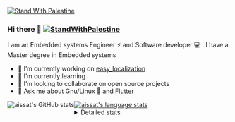 [![Stand With Palestine](https://raw.githubusercontent.com/TheBSD/StandWithPalestine/main/banner-no-action.svg)](https://thebsd.github.io/StandWithPalestine)
### Hi there 👋   [![StandWithPalestine](https://raw.githubusercontent.com/TheBSD/StandWithPalestine/main/badges/StandWithPalestine.svg)](https://github.com/TheBSD/StandWithPalestine/blob/main/docs/README.md)

I am an Embedded systems Engineer ⚡️ and Software developer 💻 . I have a Master degree in Embedded systems
- 🔭 I’m currently working on [easy_localization](https://pub.dev/packages/easy_localization)
- 🌱 I’m currently learning 
- 👯 I’m looking to collaborate on open source projects
- 💬 Ask me about  Gnu/Linux 🐧 and [Flutter](https://flutter.dev) 

<a href="https://profile-summary-for-github.com/user/aissat">
  <img align="left" height="170px" src="https://github-readme-stats.vercel.app/api?username=aissat&show_icons=true&line_height=27&count_private=true&include_all_commits=true" alt="aissat's GitHub stats"/>
  <img src="https://github-readme-stats.vercel.app/api/top-langs/?username=aissat&hide_langs_below=5&layout=compact" alt="aissat's language stats"/>
</a>

<details>
<summary>Detailed stats</summary>
 

### 🧐 Waka Stats

<!--START_SECTION:waka-->
![Code Time](http://img.shields.io/badge/Code%20Time-6%2C124%20hrs%2041%20mins-blue)

![Profile Views](http://img.shields.io/badge/Profile%20Views-2-blue)

![Lines of code](https://img.shields.io/badge/From%20Hello%20World%20I%27ve%20Written-2.1%20million%20lines%20of%20code-blue)

**🐱 My GitHub Data** 

> 📦 121.5 kB Used in GitHub's Storage 
 > 
> 🏆 191 Contributions in the Year 2024
 > 
> 💼 Opted to Hire
 > 
> 📜 169 Public Repositories 
 > 
> 🔑 27 Private Repositories 
 > 
**I'm a Night 🦉** 

```text
🌞 Morning                593 commits         ██░░░░░░░░░░░░░░░░░░░░░░░   08.15 % 
🌆 Daytime                1203 commits        ████░░░░░░░░░░░░░░░░░░░░░   16.52 % 
🌃 Evening                3034 commits        ██████████░░░░░░░░░░░░░░░   41.68 % 
🌙 Night                  2450 commits        ████████░░░░░░░░░░░░░░░░░   33.65 % 
```
📅 **I'm Most Productive on Thursday** 

```text
Monday                   689 commits         ██░░░░░░░░░░░░░░░░░░░░░░░   09.46 % 
Tuesday                  1096 commits        ████░░░░░░░░░░░░░░░░░░░░░   15.05 % 
Wednesday                853 commits         ███░░░░░░░░░░░░░░░░░░░░░░   11.72 % 
Thursday                 1447 commits        █████░░░░░░░░░░░░░░░░░░░░   19.88 % 
Friday                   1300 commits        ████░░░░░░░░░░░░░░░░░░░░░   17.86 % 
Saturday                 1187 commits        ████░░░░░░░░░░░░░░░░░░░░░   16.30 % 
Sunday                   708 commits         ██░░░░░░░░░░░░░░░░░░░░░░░   09.73 % 
```


📊 **This Week I Spent My Time On** 

```text
🕑︎ Time Zone: Africa/Algiers

💬 Programming Languages: 
YAML                     43 hrs 41 mins      █████████████████████░░░░   83.65 % 
Bash                     5 hrs 25 mins       ███░░░░░░░░░░░░░░░░░░░░░░   10.40 % 
Other                    1 hr 36 mins        █░░░░░░░░░░░░░░░░░░░░░░░░   03.08 % 
Docker                   47 mins             ░░░░░░░░░░░░░░░░░░░░░░░░░   01.52 % 
Git Config               29 mins             ░░░░░░░░░░░░░░░░░░░░░░░░░   00.94 % 

🔥 Editors: 
VS Code                  52 hrs 14 mins      █████████████████████████   100.00 % 

💻 Operating System: 
Linux                    52 hrs 14 mins      █████████████████████████   100.00 % 
```

**I Mostly Code in Dart** 

```text
Dart                     32 repos            ████████░░░░░░░░░░░░░░░░░   32.00 % 
C++                      9 repos             ██░░░░░░░░░░░░░░░░░░░░░░░   09.00 % 
Dockerfile               4 repos             █░░░░░░░░░░░░░░░░░░░░░░░░   04.00 % 
C#                       4 repos             █░░░░░░░░░░░░░░░░░░░░░░░░   04.00 % 
C                        4 repos             █░░░░░░░░░░░░░░░░░░░░░░░░   04.00 % 
```



**Timeline**

![Lines of Code chart](https://raw.githubusercontent.com/aissat/aissat/master/assets/bar_graph.png)


 Last Updated on 02/08/2024 01:05:00 UTC
<!--END_SECTION:waka-->

</details>
